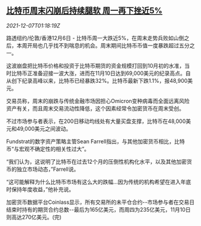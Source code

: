 <!--1638840662000-->
[比特币周末闪崩后持续腿软 周一再下挫近5%](https://cn.reuters.com/article/bitcoin-moves-1206-mon-idCNKBS2IM048)
------

<div><i>2021-12-07T01:18:19Z</i></div><p>路透纽约/伦敦/香港12月6日 - 比特币周一大跌近5%，在周末走势兵败如山倒之后，本周开局也几乎找不到喘息的机会。周末期间比特币币值一度暴跌超过五分之一。</p><p>这波崩盘把比特币价格和投资于比特币期货的资金规模打回到10月初的水准，当时比特币正准备迎接一波大涨，进而在11月10日达到69,000美元的纪录高点。自从创下纪录高峰以来，比特币已经暴跌32%。比特币最新下跌1.1%，报48,900美元。</p><p>交易员称，周末的崩跌与传统金融市场因担心Omicron变种病毒而全面远离风险资产有关，而且周末交易流动性降低，这个因素经常令加密货币在周末受创。</p><p>不过市场参与者表示，在200日移动均线处有大量买盘支撑，比特币在48,000美元和49,000美元之间波动。</p><p>Fundstrat的数字资产策略主管Sean Farrell指出，与其他加密货币相比，比特币“与宏观不确定性的相关性过大”。</p><p>“我们认为，这说明了比特币在过去12个月的压倒性机构化水平，以及其他加密货币的独立市场动态，”Farrell说。</p><p>“这可能解释为什么比特币市场有这么大的跌幅...因为传统的机构希望在进入年底时保持年度收益，”他补充说。</p><p>加密货币数据平台Coinlass显示，所有交易所的未平仓合约--市场参与者在交易日结束时持有的期货合约总数--最后为165亿美元，而周四为235亿美元，11月10日则高达270亿美元。(完)</p>
